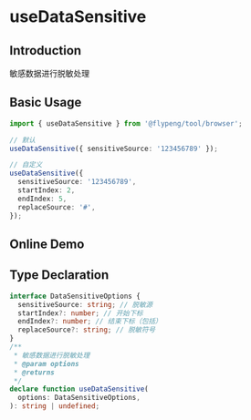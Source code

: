 # useDataSensitive

## Introduction

敏感数据进行脱敏处理

## Basic Usage

```ts
import { useDataSensitive } from '@flypeng/tool/browser';

// 默认
useDataSensitive({ sensitiveSource: '123456789' });

// 自定义
useDataSensitive({
  sensitiveSource: '123456789',
  startIndex: 2,
  endIndex: 5,
  replaceSource: '#',
});
```

## Online Demo

<preview path="./index.vue" title="useDataSensitive" description="敏感数据进行脱敏处理"></preview>

## Type Declaration

```ts
interface DataSensitiveOptions {
  sensitiveSource: string; // 脱敏源
  startIndex?: number; // 开始下标
  endIndex?: number; // 结束下标（包括）
  replaceSource?: string; // 脱敏符号
}
/**
 * 敏感数据进行脱敏处理
 * @param options
 * @returns
 */
declare function useDataSensitive(
  options: DataSensitiveOptions,
): string | undefined;
```
